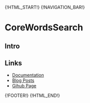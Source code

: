{!HTML_START!}
{!NAVIGATION_BAR!}

# CoreWordsSearch

## Intro 

## Links

* [Documentation](./doxygen/index.html)
* [Blog Posts](./posts/)
* [Gihub Page](https://www.github.com/AmazingCow-Game-Core/CoreWordsSearch/)


{!FOOTER!}
{!HTML_END!}
